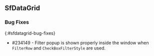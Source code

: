 ## SfDataGrid

### Bug Fixes
{:#sfdatagrid-bug-fixes}

* \#234149 - Filter popup is shown properly inside the window when `FilterRow` and `CheckBoxFilterStyle` are used.